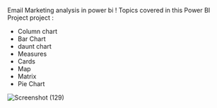 Email Marketing analysis in power bi !
Topics covered in this Power BI Project project :
- Column chart
- Bar Chart
- daunt chart
- Measures
- Cards
- Map
- Matrix
- Pie Chart
 
![Screenshot (129)](https://github.com/fatemehyazdi/Email_Marketing_Analysis/assets/96012770/06247a52-fd57-4549-aea6-c70fc74ac0cc)
